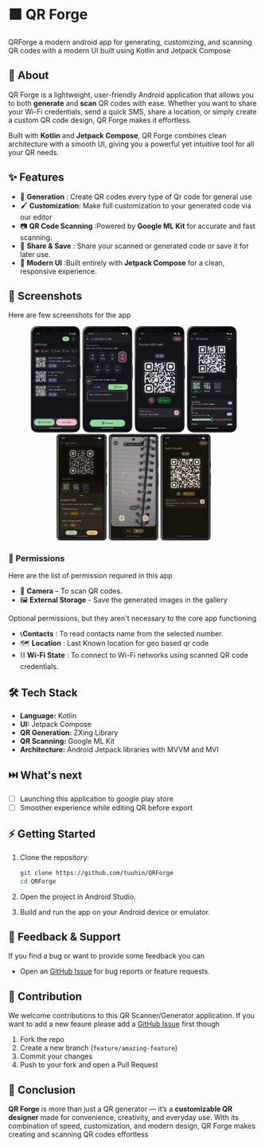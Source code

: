 # :purple_square: QR Forge

QRForge a modern android app for generating, customizing, and scanning QR codes with a modern UI
built using Kotlin and Jetpack Compose

## 📖 About

QR Forge is a lightweight, user-friendly Android application that allows you to both **generate**
and **scan** QR codes with ease. Whether you want to share your Wi-Fi credentials, send a quick SMS,
share a location, or simply create a custom QR code design, QR Forge makes it effortless.

Built with **Kotlin** and **Jetpack Compose**, QR Forge combines clean architecture with a smooth
UI, giving you a powerful yet intuitive tool for all your QR needs.

## ✨ Features

- :genie: **Generation** : Create QR codes every type of Qr code for general use
- :paintbrush: **Customization**: Make full customization to your generated code via our editor
- :camera: **QR Code Scanning** :Powered by **Google ML Kit** for accurate and fast scanning.
- :bearded_person: **Share & Save** : Share your scanned or generated code or save it for later use.
- 🎨 **Modern UI** :Built entirely with **Jetpack Compose** for a clean, responsive experience.

## 📸 Screenshots

Here are few screenshots for the app

<p align="center">
   <img src="screenshots/home_screen.png" width="20%"/>
   <img src="./screenshots/create_qr_code.png" width="20%" />
   <img src="screenshots/preview_qr_code.png" width="20%"/>
   <img src="screenshots/qr_editor_basic.png" width="20%"/>
   <img src="screenshots/qr_export_bottom_sheet.png" width="20%"/>  
   <img src="screenshots/qr_scanning_camera_view.png" width="20%"/>  
   <img src="screenshots/qr_scan_results.png" width="20%"/>

</p>

### 🔑 Permissions

Here are the list of permission required in this app

- :camera_flash: **Camera** – To scan QR codes.
- :framed_picture: **External Storage** - Save the generated images in the gallery

Optional permissions, but they aren't necessary to the core app functioning

- 📞**Contacts** : To read contacts name from the selected number.
- 🗺️ **Location** : Last Known location for geo based qr code
- :chains: **Wi-Fi State** : To connect to Wi-Fi networks using scanned QR code credentials.

## 🛠️ Tech Stack

- **Language:** Kotlin
- **UI:** Jetpack Compose
- **QR Generation:** ZXing Library
- **QR Scanning:** Google ML Kit
- **Architecture:** Android Jetpack libraries with MVVM and MVI

## :next_track_button: What's next

- [ ] Launching this application to google play store
- [ ] Smoother experience while editing QR before export

## ⚡ Getting Started

1. Clone the repository:

   ```bash
   git clone https://github.com/tuuhin/QRForge
   cd QRForge
   ```

2. Open the project in Android Studio.
3. Build and run the app on your Android device or emulator.

## 💬 Feedback & Support

If you find a bug or want to provide some feedback you can

- Open an [GitHub Issue](https://github.com/tuuhin/QRForge/issues/new) for bug reports or feature
  requests.

## 🤝 Contribution

We welcome contributions to this QR Scanner/Generator application. If you want to add a new feaure
please add a [GitHub Issue](https://github.com/tuuhin/QRForge/issues/new) first though

1. Fork the repo
2. Create a new branch (`feature/amazing-feature`)
3. Commit your changes
4. Push to your fork and open a Pull Request

## 🎯 Conclusion

**QR Forge** is more than just a QR generator — it’s a **customizable QR designer** made for
convenience, creativity, and everyday use. With its combination of speed, customization, and
modern design, QR Forge makes creating and scanning QR codes effortless

